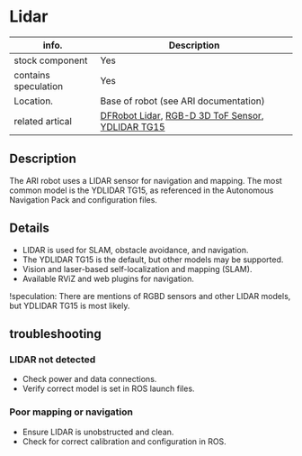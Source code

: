 # Lidar

| info.           | Description |
| --------------- | ----------- |
| stock component | Yes         |
| contains speculation | Yes   |
| Location.       | Base of robot (see ARI documentation) |
| related artical | [DFRobot Lidar](https://www.dfrobot.com/product-2740.html), [RGB-D 3D ToF Sensor](https://core-electronics.com.au/rgb-d-3d-tof-sensor-camera-supports-ros1-and-ros2.html), [YDLIDAR TG15](https://github.com/pal-robotics/ari_navigation/tree/melodic-devel/ari_laser_sensors/config) |

## Description

The ARI robot uses a LIDAR sensor for navigation and mapping. The most common model is the YDLIDAR TG15, as referenced in the Autonomous Navigation Pack and configuration files.

## Details

- LIDAR is used for SLAM, obstacle avoidance, and navigation.
- The YDLIDAR TG15 is the default, but other models may be supported.
- Vision and laser-based self-localization and mapping (SLAM).
- Available RViZ and web plugins for navigation.

!speculation: There are mentions of RGBD sensors and other LIDAR models, but YDLIDAR TG15 is most likely.

## troubleshooting

### LIDAR not detected
- Check power and data connections.
- Verify correct model is set in ROS launch files.

### Poor mapping or navigation
- Ensure LIDAR is unobstructed and clean.
- Check for correct calibration and configuration in ROS. 